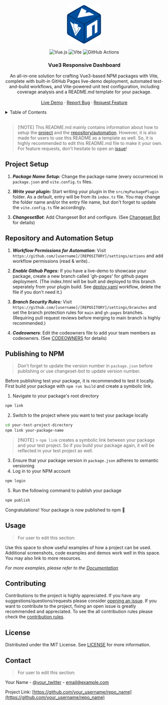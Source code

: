 <!-- PROJECT LOGO -->

<div align="center">
  <a href="https://github.com/kaandesu/vue3-vite-npm-template">
    <img src="public/logo.webp" alt="Logo" width="110">
  </a>

<br>
<!-- add tech stack badges below -->

![Vue.js](https://img.shields.io/badge/vuejs-%2335495e.svg?style=for-the-badge&logo=vuedotjs&logoColor=%234FC08D) ![Vite](https://img.shields.io/badge/vite-%23646CFF.svg?style=for-the-badge&logo=vite&logoColor=white) ![GitHub Actions](https://img.shields.io/badge/github%20actions-%232671E5.svg?style=for-the-badge&logo=githubactions&logoColor=white) <!-- Title -->

  <h3 align="center">Vue3 Responsive Dashboard</h3>
   <!-- DESCRIPTION -->
  <p align="center">
    An all-in-one solution for crafting Vue3-based NPM packages with Vite, complete with built-in GitHub Pages live-demo deployment, automated test-and-build workflows, and Vite-powered unit test configuration, including coverage analysis and a README.md template for your package.
    <br />        
    <br />
    <!-- CHANGER IT WITH YOUR GITHUB PAGES LINK -->
    <a href="https://joaquinabenza.github.io/vue3-parallax/#/">Live Demo</a>
    ·<!-- CHANGER IT WITH YOUR GITHUB ISSUES LINK -->
    <a href="https://github.com/joaquinabenza/vue3-parallax/issues">Report Bug</a>
    ·<!-- CHANGER IT WITH YOUR GITHUB ISSUES LINK -->
    <a href="https://github.com/joaquinabenza/vue3-parallax/issues">Request Feature</a>
  </p>
</div>

<!-- TABLE OF CONTENTS -->
<details>
  <summary>Table of Contents</summary>
  <ol>    
    <li><a href="#project-setup">Project Setup</a></li>
    <li><a href="#repository-and-automation-setup">Repository and Automation Setup</a></li>
    <li><a href="#publishing-to-npm">Publishing to NPM</a></li>
    <li><a href="#usage">Usage</a></li>
    <li><a href="#roadmap">Roadmap</a></li>
    <li><a href="#contributing">Contributing</a></li>
    <li><a href="#license">License</a></li>
    <li><a href="#contact">Contact</a></li>    
  </ol>
</details>

<br>
<!-- GETTING STARTED -->

> [!NOTE] This README.md mainly contains information about how to setup the [project](#project-setup) and the [repository/automation](#repository-and-automation-setup). However, it is also made for users to use this README as a template as well. So, it is highly recommended to edit this README.md file to make it your own. For feature requests, don't hesitate to open an [issue](https://github.com/kaandesu/vue3-vite-npm-template/issues/new)!

## Project Setup

1. **_Package Name Setup:_** Change the package name (every occurrence) in `package.json` and `vite.config.ts` files.

2. **_Write your plugin:_** Start writing your plugin in the `src/myPackagePlugin` folder. As a default, entry will be from its `index.ts` file. You may change the folder name and/or the entry file name, but don't forget to update the `vite.config.ts` file accordingly.

3. **_ChangesetBot_**: Add Changeset Bot and configure. (See [Changeset Bot](https://github.com/apps/changeset-bot) for details)

## Repository and Automation Setup

1. **_Workflow Permissions for Automation_**: Visit `https://github.com/[username]/[REPOSITORY]/settings/actions` and add workflow permissions (read & write)..

2. **_Enable Github Pages:_** If you have a live-demo to showcase your package, create a new branch called 'gh-pages' for github pages deployment. (The index.html will be built and deployed to this branch seperately from your plugin build. See [deploy.yaml](.github/workflows/deploy.yaml) workflow, delete the file if you don't need it.)

3. **_Branch Security Rules:_** Visit `https://github.com/[username]/[REPOSITORY]/settings/branches` and set the branch protection rules for `main` and `gh-pages` branches. (Requiring pull request reviews before merging to main branch is highly recommended.)

4. **_Codeowners_**: Edit the codeowners file to add your team members as codeowners. (See [CODEOWNERS](CODEOWNERS) for details)

## Publishing to NPM

> Don't forget to update the version number in `package.json` before publishing or use changeset-bot to update version number.

Before publishing test your package, it is recommended to test it locally. First build your package with `npm run build` and create a symbolic link. <br>

1. Navigate to your package's root directory

```bash
npm link
```

2. Switch to the project where you want to test your package locally

```bash
cd your-test-project-directory
npm link your-package-name
```

> [!NOTE] > `npm link` creates a symbolic link between your package and your test project. So if you build your package again, it will be reflected in your test project as well.

3. Ensure that your package version in `package.json` adheres to semantic versioning
4. Log in to your NPM account

```bash
npm login
```

5. Run the following command to publish your package

```bash
npm publish
```

Congratulations! Your package is now published to npm 🎉 <br>

<!-- USAGE EXAMPLES -->

## Usage

> For user to edit this section:

Use this space to show useful examples of how a project can be used. Additional screenshots, code examples and demos work well in this space. You may also link to more resources.

_For more examples, please refer to the [Documentation](https://example.com)_

<!-- CONTRIBUTING -->

## Contributing

Contributions to the project is highly appreciated. If you have any suggestions/questions/requests please consider [opening an issue](https://github.com/kaandesu/vue3-vite-npm-template/issues/new). If you want to contribute to the project, fixing an open issue is greatly recommended and appreciated. To see the all contribution rules please check the [contribution rules](CONTRIBUTING.md).

<!-- LICENSE -->

## License

Distributed under the MIT License. See [LICENSE](LICENSE.md) for more information.

<!-- CONTACT -->

## Contact

> For user to edit this section:

Your Name - [@your_twitter](https://twitter.com/your_username) - email@example.com

Project Link: [https://github.com/your_username/repo_name](https://github.com/your_username/repo_name)
